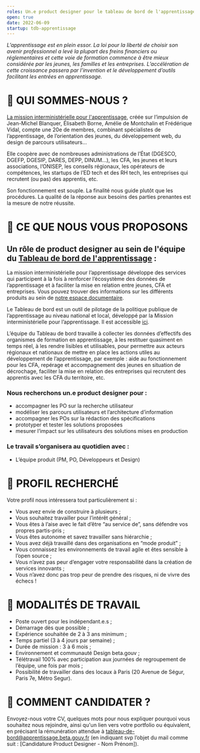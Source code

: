 ```yaml
---
roles: Un.e product designer pour le tableau de bord de l'apprentissage
open: true
date: 2022-06-09
startup: tdb-apprentissage 
---
```

*L’apprentissage est en plein essor. La loi pour la liberté de choisir son avenir professionnel a levé la plupart des freins financiers ou réglementaires et cette voie de formation commence à être mieux considérée par les jeunes, les familles et les entreprises. L’accélération de cette croissance passera par l’invention et le développement d’outils facilitant les entrées en apprentissage.*



# 👋 QUI SOMMES-NOUS ?

[La mission interministérielle pour l'apprentissage](https://mission-apprentissage.gitbook.io/general/), créée sur l’impulsion de Jean-Michel Blanquer, Élisabeth Borne, Amélie de Montchalin et Frédérique Vidal, compte une 20e de membres, combinant spécialistes de l’apprentissage, de l’orientation des jeunes, du développement web, du design de parcours utilisateurs… 

Elle coopère avec de nombreuses administrations de l’État (DGESCO, DGEFP, DGESIP, DARES, DEPP, DINUM…), les CFA, les jeunes et leurs associations, l’ONISEP, les conseils régionaux, les opérateurs de compétences, les startups de l’ED tech et des RH tech, les entreprises qui recrutent (ou pas) des apprentis, etc. 

Son fonctionnement est souple. La finalité nous guide plutôt que les procédures. La qualité de la réponse aux besoins des parties prenantes est la mesure de notre réussite.



# 🤝 CE QUE NOUS VOUS PROPOSONS 

## Un rôle de product designer au sein de l'équipe du [Tableau de bord de l'apprentissage](https://mission-apprentissage.gitbook.io/general/les-nouveaux-services/simplifier-la-transmission-des-donnees-apprentissage) :

La mission interministérielle pour l’apprentissage développe des services qui participent à la fois à renforcer l’écosystème des données de l’apprentissage et à faciliter la mise en relation entre jeunes, CFA et entreprises. Vous pouvez trouver des informations sur les différents produits au sein de [notre espace documentaire](https://mission-apprentissage.gitbook.io/general/).

Le Tableau de bord est un outil de pilotage de la politique publique de l’apprentissage au niveau national et local, développé par la Mission interministérielle pour l’apprentissage. Il est accessible [ici](https://cfas.apprentissage.beta.gouv.fr/).

L’équipe du Tableau de bord travaille à collecter les données d’effectifs des organismes de formation en apprentissage, à les restituer quasiment en temps réel, à les rendre lisibles et utilisables, pour permettre aux acteurs régionaux et nationaux de mettre en place les actions utiles au développement de l’apprentissage, par exemple :  aide au fonctionnement pour les CFA, repérage et accompagnement des jeunes en situation de décrochage, faciliter la mise en relation des entreprises qui recrutent des apprentis avec les CFA du territoire, etc.

### Nous recherchons un.e  product designer pour :
- accompagner les PO sur la recherche utilisateur
- modéliser les parcours utilisateurs et l’architecture d’information
- accompagner les POs sur la rédaction des spécifications
- prototyper et tester les solutions proposées
- mesurer l’impact sur les utilisateurs des solutions mises en production

### Le travail s’organisera au quotidien avec :
- L’équipe produit (PM, PO, Développeurs et Design)



# 🔎 PROFIL RECHERCHÉ 

Votre profil nous intéressera tout particulièrement si :
- Vous avez envie de construire à plusieurs ;
- Vous souhaitez travailler pour l’intérêt général ;
- Vous êtes à l’aise avec le fait d’être “au service de”, sans défendre vos propres partis-pris ;
- Vous êtes autonome et savez travailler sans hiérarchie ;
- Vous avez déjà travaillé dans des organisations en “mode produit” ;
- Vous connaissez les environnements de travail agile et êtes sensible à l’open source ;
- Vous n’avez pas peur d’engager votre responsabilité dans la création de services innovants ;
- Vous n’avez donc pas trop peur de prendre des risques, ni de vivre des échecs !



# 📌 MODALITÉS DE TRAVAIL

- Poste ouvert pour les indépendant.e.s ;
- Démarrage dès que possible ;
- Expérience souhaitée de 2 à 3 ans minimum ;
- Temps partiel (3 à 4 jours par semaine) ;
- Durée de mission : 3 à 6 mois ;
- Environnement et communauté Design beta.gouv ;
- Télétravail 100% avec  participation aux journées de regroupement de l’équipe, une fois par mois ;
- Possibilité de travailler dans des locaux à Paris (20 Avenue de Ségur, Paris 7e, Métro Segur).



# 🚀 COMMENT CANDIDATER ?

Envoyez-nous votre CV, quelques mots pour nous expliquer pourquoi vous souhaitez nous rejoindre, ainsi qu'un lien vers votre portfolio ou équivalent, en précisant la rémunération attendue à tableau-de-bord@apprentissage.beta.gouv.fr (en indiquant svp l’objet du mail comme suit : [Candidature Product Designer - Nom Prénom]).
